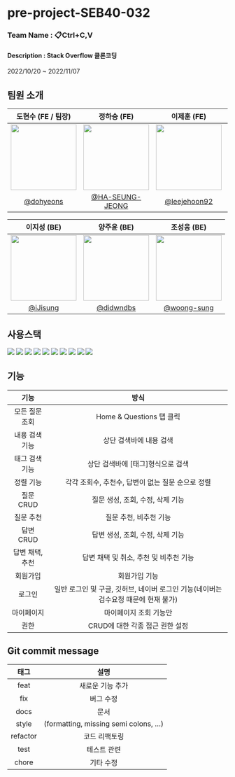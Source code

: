 # pre-project-SEB40-032
### Team Name : 📋Ctrl+C,V
#### Description : Stack Overflow 클론코딩   
2022/10/20 ~ 2022/11/07
      
## 팀원 소개
|도현수 (FE / 팀장)|정하승 (FE)|이제훈 (FE)|안유진 (FE)|
|:-:|:-:|:-:|:-:|
|<img src="https://avatars.githubusercontent.com/u/105625895?v=4" width=150>|<img src="https://avatars.githubusercontent.com/u/88266129?v=4" width=150 >|<img src="https://avatars.githubusercontent.com/u/106265483?v=4" width=150>|<img src="https://s3.us-west-2.amazonaws.com/secure.notion-static.com/4bdb2dab-55a0-44e9-85f4-4642a8c7b2bc/Untitled.png?X-Amz-Algorithm=AWS4-HMAC-SHA256&X-Amz-Content-Sha256=UNSIGNED-PAYLOAD&X-Amz-Credential=AKIAT73L2G45EIPT3X45%2F20221105%2Fus-west-2%2Fs3%2Faws4_request&X-Amz-Date=20221105T153842Z&X-Amz-Expires=86400&X-Amz-Signature=9cb4da8342e673d4c99dbb4e056b6d9e838230b86938c82ae6b2f13786486a4c&X-Amz-SignedHeaders=host&response-content-disposition=filename%3D%22Untitled.png%22&x-id=GetObject" width=150>|
|[@dohyeons](https://github.com/dohyeons)|[@HA-SEUNG-JEONG](https://github.com/HA-SEUNG-JEONG)|[@leejehoon92](https://github.com/leejehoon92)|[@Eugenius1st](https://github.com/Eugenius1st)|    

|이지성 (BE)|양주윤 (BE)|조성웅 (BE)|
|:-:|:-:|:-:|
|<img src="https://avatars.githubusercontent.com/u/13814876?v=4" width=150>|<img src="https://avatars.githubusercontent.com/u/42926956?v=4" width=150>|<img src="https://avatars.githubusercontent.com/u/104243252?v=4" width=150>|
|[@iJisung](https://github.com/iJisung)|[@didwndbs](https://github.com/didwndbs)|[@woong-sung](https://github.com/woong-sung)|
## 사용스택
<img src="https://img.shields.io/badge/java-007396?style=for-the-badge&logo=java&logoColor=white">
<img src="https://img.shields.io/badge/spring-6DB33F?style=for-the-badge&logo=spring&logoColor=white">
<img src="https://img.shields.io/badge/springboot-6DB33F?style=for-the-badge&logo=springboot&logoColor=white">
<img src="https://camo.githubusercontent.com/49befa32300e8d3f71282963743f863d1eed0856ff4073fbcff0f25675912db5/68747470733a2f2f696d672e736869656c64732e696f2f62616467652f537072696e672053656375726974792d3644423333463f7374796c653d666f722d7468652d6261646765266c6f676f3d537072696e67205365637572697479266c6f676f436f6c6f723d7768697465">
<img src="https://camo.githubusercontent.com/ef6c19e247d89935d87fb7ea73b33f638e108fd495b65b5efd9e828bc1f36455/68747470733a2f2f696d672e736869656c64732e696f2f62616467652f537072696e672044617461204a50412d3041424635333f7374796c653d666f722d7468652d6261646765">
<img src="https://img.shields.io/badge/gradle-02303A?style=for-the-badge&logo=gradle&logoColor=white">
<img src="https://img.shields.io/badge/mysql-4479A1?style=for-the-badge&logo=mysql&logoColor=white">
<img src="https://img.shields.io/badge/github-181717?style=for-the-badge&logo=github&logoColor=white">
<img src="https://img.shields.io/badge/git-F05032?style=for-the-badge&logo=git&logoColor=white">
<img src="https://img.shields.io/badge/amazonaws-232F3E?style=for-the-badge&logo=amazonaws&logoColor=white">

## 기능
|기능|방식|
|:-:|:-:|
|모든 질문 조회|Home & Questions 탭 클릭|
|내용 검색 기능|상단 검색바에 내용 검색|
|태그 검색 기능|상단 검색바에 [태그]형식으로 검색|
|정렬 기능|각각 조회수, 추천수, 답변이 없는 질문 순으로 정렬|
|질문 CRUD|질문 생성, 조회, 수정, 삭제 기능|
|질문 추천|질문 추천, 비추천 기능|
|답변 CRUD|답변 생성, 조회, 수정, 삭제 기능|
|답변 채택,추천|답변 채택 및 취소, 추천 및 비추천 기능|
|회원가입|회원가입 기능|
|로그인|일반 로그인 및 구글, 깃허브, 네이버 로그인 기능(네이버는 검수요청 때문에 현재 불가)|
|마이페이지|마이페이지 조회 기능만|
|권한|CRUD에 대한 각종 접근 권한 설정|


## Git commit message
|태그|설명|
|:-:|:-:|
|feat|새로운 기능 추가|
|fix|버그 수정|
|docs|문서|
|style|(formatting, missing semi colons, …)|
|refactor|코드 리팩토링|
|test|테스트 관련|
|chore|기타 수정|
